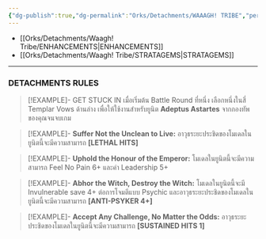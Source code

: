 ```yaml
---
{"dg-publish":true,"dg-permalink":"Orks/Detachments/WAAAGH! TRIBE","permalink":"/Orks/Detachments/WAAAGH! TRIBE/","contentClasses":"menu","created":"2023-12-12T13:41:45.000+07:00","updated":"2023-12-14T19:20:31.521+07:00"}
---
```


- [[Orks/Detachments/Waagh! Tribe/ENHANCEMENTS\|ENHANCEMENTS]]
- [[Orks/Detachments/Waagh! Tribe/STRATAGEMS\|STRATAGEMS]]

***

### DETACHMENTS RULES

> [!EXAMPLE]- GET STUCK IN
> เมื่อเริ่มต้น Battle Round ที่หนึ่ง เลือกหนึ่งในสี่ Templar Vows ด้านล่าง เพื่อให้ใช้งานสำหรับยูนิต **Adeptus Astartes** จากกองทัพของคุณจนจบเกม

> [!EXAMPLE]- **Suffer Not the Unclean to Live:** อาวุธระยะประชิดของโมเดลในยูนิตนี้จะมีความสามารถ **\[LETHAL HITS]**

> [!EXAMPLE]- **Uphold the Honour of the Emperor:** โมเดลในยูนิตนี้จะมีความสามารถ Feel No Pain 6+ และค่า Leadership 5+

> [!EXAMPLE]- **Abhor the Witch, Destroy the Witch:** โมเดลในยูนิตนี้จะมี Invulnerable save 4+ ต่อการโจมตีแบบ Psychic และอาวุธระยะประชิดของโมเดลในยูนิตนี้จะมีความสามารถ **\[ANTI-PSYKER 4+]**

> [!EXAMPLE]- **Accept Any Challenge, No Matter the Odds:** อาวุธระยะประชิดของโมเดลในยูนิตนี้จะมีความสามารถ **\[SUSTAINED HITS 1]**